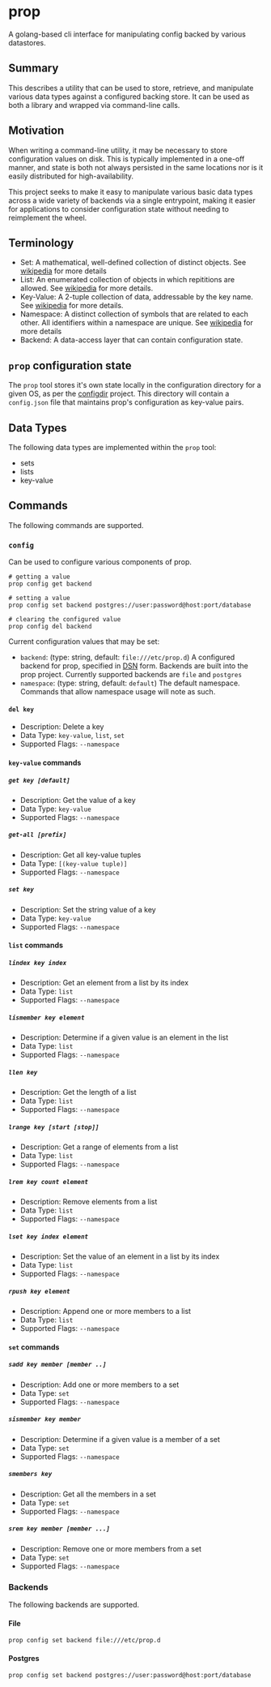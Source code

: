# prop

A golang-based cli interface for manipulating config backed by various datastores.

## Summary

This describes a utility that can be used to store, retrieve, and manipulate various data types against a configured backing store. It can be used as both a library and wrapped via command-line calls.

## Motivation

When writing a command-line utility, it may be necessary to store configuration values on disk. This is typically implemented in a one-off manner, and state is both not always persisted in the same locations nor is it easily distributed for high-availability.

This project seeks to make it easy to manipulate various basic data types across a wide variety of backends via a single entrypoint, making it easier for applications to consider configuration state without needing to reimplement the wheel.

## Terminology

- Set: A mathematical, well-defined collection of distinct objects. See [wikipedia](https://en.wikipedia.org/wiki/Set_(mathematics)) for more details
- List: An enumerated collection of objects in which repititions are allowed. See [wikipedia](https://en.wikipedia.org/wiki/Sequence) for more details.
- Key-Value: A 2-tuple collection of data, addressable by the key name. See [wikipedia](https://en.wikipedia.org/wiki/Attribute–value_pair) for more details.
- Namespace: A distinct collection of symbols that are related to each other. All identifiers within a namespace are unique. See [wikipedia](https://en.wikipedia.org/wiki/Namespace) for more details
- Backend: A data-access layer that can contain configuration state.

## `prop` configuration state

The `prop` tool stores it's own state locally in the configuration directory for a given OS, as per the [configdir](https://github.com/shibukawa/configdir) project. This directory will contain a `config.json` file that maintains prop's configuration as key-value pairs.

## Data Types

The following data types are implemented within the `prop` tool:

- sets
- lists
- key-value

## Commands

The following commands are supported.

### `config`

Can be used to configure various components of prop.

```shell
# getting a value
prop config get backend

# setting a value
prop config set backend postgres://user:password@host:port/database

# clearing the configured value
prop config del backend
```

Current configuration values that may be set:

- `backend`: (type: string, default: `file:///etc/prop.d`) A configured backend for prop, specified in [DSN](https://en.wikipedia.org/wiki/Data_source_name) form. Backends are built into the prop project. Currently supported backends are `file` and `postgres`
- `namespace`: (type: string, default: `default`) The default namespace. Commands that allow namespace usage will note as such.

#### `del key`

- Description: Delete a key
- Data Type: `key-value`, `list`, `set`
- Supported Flags: `--namespace`

#### `key-value` commands

##### `get key [default]`

- Description: Get the value of a key
- Data Type: `key-value`
- Supported Flags: `--namespace`

##### `get-all [prefix]`

- Description: Get all key-value tuples
- Data Type: `[(key-value tuple)]`
- Supported Flags: `--namespace`

##### `set key`

- Description: Set the string value of a key
- Data Type: `key-value`
- Supported Flags: `--namespace`

#### `list` commands

##### `lindex key index`

- Description: Get an element from a list by its index
- Data Type: `list`
- Supported Flags: `--namespace`

##### `lismember key element`

- Description: Determine if a given value is an element in the list
- Data Type: `list`
- Supported Flags: `--namespace`

##### `llen key`

- Description: Get the length of a list
- Data Type: `list`
- Supported Flags: `--namespace`

##### `lrange key [start [stop]]`

- Description: Get a range of elements from a list
- Data Type: `list`
- Supported Flags: `--namespace`

##### `lrem key count element`

- Description: Remove elements from a list
- Data Type: `list`
- Supported Flags: `--namespace`

##### `lset key index element`

- Description: Set the value of an element in a list by its index
- Data Type: `list`
- Supported Flags: `--namespace`

##### `rpush key element`

- Description: Append one or more members to a list
- Data Type: `list`
- Supported Flags: `--namespace`

#### `set` commands

##### `sadd key member [member ..]`

- Description: Add one or more members to a set
- Data Type: `set`
- Supported Flags: `--namespace`

##### `sismember key member`

- Description: Determine if a given value is a member of a set
- Data Type: `set`
- Supported Flags: `--namespace`

##### `smembers key`

- Description: Get all the members in a set
- Data Type: `set`
- Supported Flags: `--namespace`

##### `srem key member [member ...]`

- Description: Remove one or more members from a set
- Data Type: `set`
- Supported Flags: `--namespace`

### Backends

The following backends are supported.

#### File

```shell
prop config set backend file:///etc/prop.d
```

#### Postgres

```shell
prop config set backend postgres://user:password@host:port/database
```
